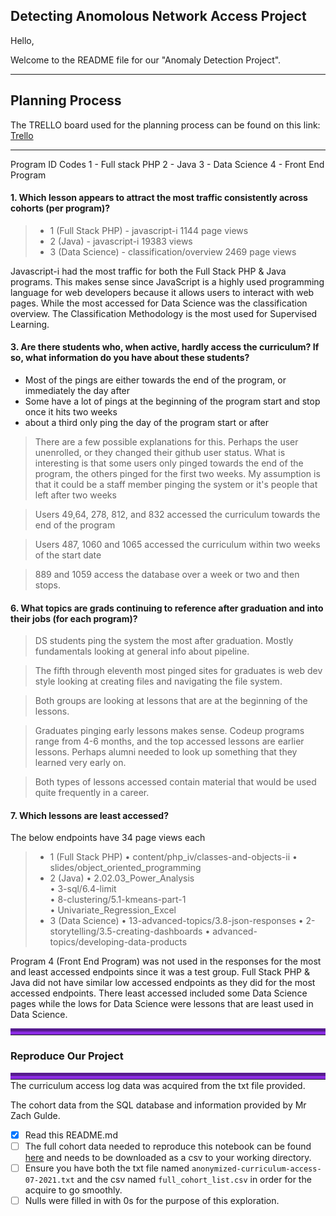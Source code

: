 ## Detecting Anomolous Network Access Project

Hello,

Welcome to the README file for our "Anomaly Detection Project".


_________________

## Planning Process

The TRELLO board used for the planning process can be found on this link: [Trello](https://trello.com/b/LA6GxLOI/anomaly-detection)


_________________

Program ID Codes
1 - Full stack PHP
2 - Java
3 - Data Science
4 - Front End Program


#### 1. Which lesson appears to attract the most traffic consistently across cohorts (per program)?

> - 1 (Full Stack PHP) - javascript-i    1144 page views
> - 2 (Java) -  javascript-i 19383 views
> - 3 (Data Science) - classification/overview     2469 page views

Javascript-i had the most traffic for both the Full Stack PHP & Java programs. This makes sense since JavaScript is a highly used programming language for web developers because it allows users to interact with web pages.  While the most accessed for Data Science was the classification overview.  The Classification Methodology is the most used for Supervised Learning.

#### 3. Are there students who, when active, hardly access the curriculum? If so, what information do you have about these students?
- Most of the pings are either towards the end of the program, or immediately the day after
- Some have a lot of pings at the beginning of the program start and stop once it hits two weeks
- about a third only ping the day of the program start or after

>There are a few possible explanations for this.  Perhaps the user unenrolled, or they changed their github user status. What is interesting is that some users only pinged towards the end of the program, the others pinged for the first two weeks. My assumption is that it could be a staff member pinging the system or it's people that left after two weeks

>Users 49,64, 278, 812, and 832 accessed the curriculum towards the end of the program

>Users 487, 1060 and 1065 accessed the curriculum within two weeks of the start date

>889 and 1059 access the database over a week or two and then stops.

#### 6. What topics are grads continuing to reference after graduation and into their jobs (for each program)?
>DS students ping the system the most after graduation. Mostly fundamentals looking at general info about pipeline. 

>The fifth through eleventh most pinged sites for graduates is web dev style looking at creating files and navigating the file system. 

> Both groups are looking at lessons that are at the beginning of the lessons. 

> Graduates pinging early lessons makes sense. Codeup programs range from 4-6 months, and the top accessed lessons are earlier lessons. Perhaps alumni needed to look up something that they learned very early on. 

> Both types of lessons accessed contain material that would be used quite frequently in a career.
#### 7. Which lessons are least accessed?

The below endpoints have 34 page views each

> - 1 (Full Stack PHP) 
>   • content/php_iv/classes-and-objects-ii
>   • slides/object_oriented_programming
> - 2 (Java)
>   •  2.02.03_Power_Analysis    
>   •  3-sql/6.4-limit                           
>   •  8-clustering/5.1-kmeans-part-1                                 
>   •  Univariate_Regression_Excel                                     
> - 3 (Data Science)
>   • 13-advanced-topics/3.8-json-responses
>   • 2-storytelling/3.5-creating-dashboards
>   • advanced-topics/developing-data-products 


Program 4 (Front End Program) was not used in the responses for the most and least accessed endpoints since it was a test group. Full Stack PHP & Java did not have similar low accessed endpoints as they did for the most accessed endpoints. There least accessed included some Data Science pages while the lows for Data Science were lessons that are least used in Data Science.

<hr style="border-top: 10px groove blueviolet; margin-top: 1px; margin-bottom: 1px"></hr>

### Reproduce Our Project

<hr style="border-top: 10px groove blueviolet; margin-top: 1px; margin-bottom: 1px"></hr>The curriculum access log data was acquired from the txt file provided. 

The cohort data from the SQL database and information provided by Mr Zach Gulde. 

- [X] Read this README.md
- [ ] The full cohort data needed to reproduce this notebook can be found [here](https://docs.google.com/spreadsheets/d/11g_qJf7VD989pvzOZIYkVZZc7xip4L5Cysifx_V6dIk/edit?usp=sharing) and needs to be downloaded as a csv to your working directory. 
- [ ] Ensure you have both the txt file named `anonymized-curriculum-access-07-2021.txt` and the csv named `full_cohort_list.csv` in order for the acquire to go smoothly.
- [ ] Nulls were filled in with 0s for the purpose of this exploration.
